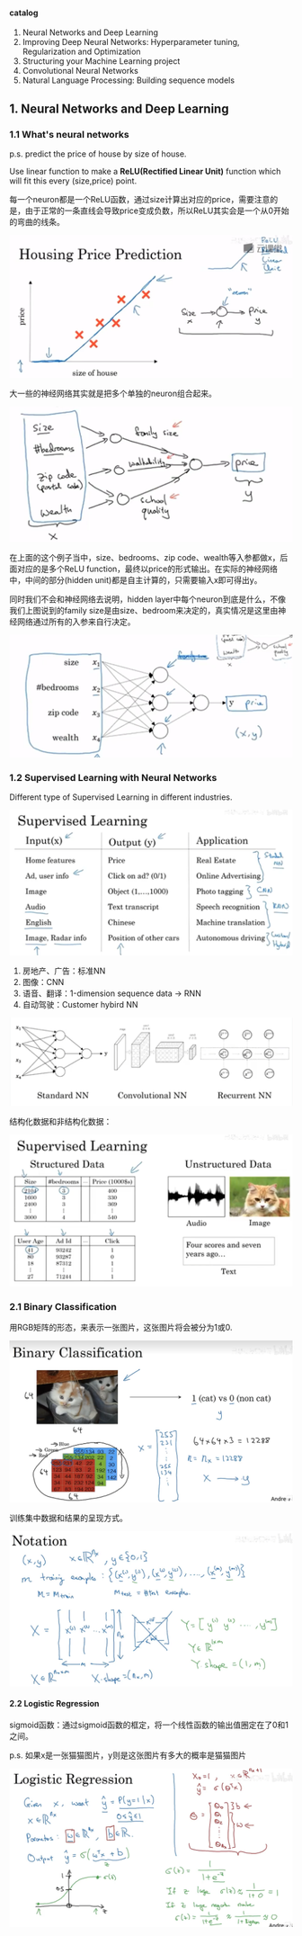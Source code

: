 #### catalog

1. Neural Networks and Deep Learning
2. Improving Deep Neural Networks: Hyperparameter tuning, Regularization and Optimization
3. Structuring your Machine Learning project
4. Convolutional Neural Networks
5. Natural Language Processing: Building sequence models



## 1. Neural Networks and Deep Learning

### 1.1 What's neural networks

p.s. predict the price of house by size of house.

Use linear function to make a **ReLU(Rectified Linear Unit)** function which will fit this every (size,price) point.

每一个neuron都是一个ReLU函数，通过size计算出对应的price，需要注意的是，由于正常的一条直线会导致price变成负数，所以ReLU其实会是一个从0开始的弯曲的线条。

![image-20250206195414596](assets/image-20250206195414596.png)

大一些的神经网络其实就是把多个单独的neuron组合起来。

![image-20250206195349821](assets/image-20250206195349821.png)

在上面的这个例子当中，size、bedrooms、zip code、wealth等入参都做x，后面对应的是多个ReLU function，最终以price的形式输出。在实际的神经网络中，中间的部分(hidden unit)都是自主计算的，只需要输入x即可得出y。

同时我们不会和神经网络去说明，hidden layer中每个neuron到底是什么，不像我们上图说到的family size是由size、bedroom来决定的，真实情况是这里由神经网络通过所有的入参来自行决定。

![image-20250206195312989](assets/image-20250206195312989.png)

### 1.2 Supervised Learning with Neural Networks

Different type of Supervised Learning in different industries.

![image-20250206195533403](assets/image-20250206195533403.png)

1. 房地产、广告：标准NN
2. 图像：CNN
3. 语音、翻译：1-dimension sequence data -> RNN
4. 自动驾驶：Customer hybird NN

![image-20250206195550150](assets/image-20250206195550150.png)

结构化数据和非结构化数据：

![image-20250206195600605](assets/image-20250206195600605.png)

### 2.1 Binary Classification

用RGB矩阵的形态，来表示一张图片，这张图片将会被分为1或0.

![image-20250206202313928](assets/image-20250206202313928.png)

训练集中数据和结果的呈现方式。

![image-20250206203251794](assets/image-20250206203251794.png)

#### 2.2 Logistic Regression

sigmoid函数：通过sigmoid函数的框定，将一个线性函数的输出值圈定在了0和1之间。

p.s. 如果x是一张猫猫图片，y则是这张图片有多大的概率是猫猫图片

![image-20250206204038954](assets/image-20250206204038954.png)